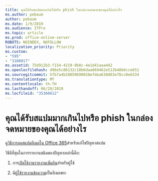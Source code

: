 ```yaml
---
title: คุณได้รับสแปมมากเกินไปหรือ phish ในกล่องจดหมายของคุณได้อย่างไร
ms.author: pebaum
author: pebaum
ms.date: 1/9/2019
ms.audience: ITPro
ms.topic: article
ms.prod: office-online-server
ROBOTS: NOINDEX, NOFOLLOW
localization_priority: Priority
ms.custom:
- "595"
- "3100017"
ms.assetid: 75d912b3-f154-4219-9b8c-4e1d41aaa442
ms.openlocfilehash: d96e5c86132c18b6daa669462e512b48b6cce651
ms.sourcegitcommit: 5fb7a4b28859690020efdea630d03e70cc0e6334
ms.translationtype: MT
ms.contentlocale: th-TH
ms.lasthandoff: 06/28/2019
ms.locfileid: "35360612"
---
```

# <a name="are-you-getting-too-much-spam-or-phish-in-your-mailbox"></a>คุณได้รับสแปมมากเกินไปหรือ phish ในกล่องจดหมายของคุณได้อย่างไร

ดู[วิธีการลดสแปมอีเมลใน Office 365](https://docs.microsoft.com/office365/securitycompliance/reduce-spam-email)สำหรับแก้ไขปัญหาสแปม
  
วิธีดีที่สุดในการรายงานชนิดของปัญหาเหล่านี้คือ:
  
1. การ[เปิดใช้งานรายงานเพิ่มอิน](https://docs.microsoft.com/office365/securitycompliance/enable-the-report-message-add-in)สำหรับผู้ใช้

2. มี[ผู้ใช้รายงานข้อความ](https://support.office.com/article/b5caa9f1-cdf3-4443-af8c-ff724ea719d2)เป็นอีเมลขยะ
